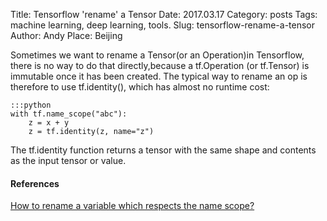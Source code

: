 Title: Tensorflow 'rename' a Tensor
Date: 2017.03.17
Category: posts
Tags: machine learning, deep learning, tools.
Slug: tensorflow-rename-a-tensor
Author: Andy
Place: Beijing

Sometimes we want to rename a Tensor(or an Operation)in Tensorflow, there is no way to do that directly,because a tf.Operation (or tf.Tensor) is immutable once it has been created. The typical way to rename an op is therefore to use tf.identity(), which has almost no runtime cost:
   
    :::python
    with tf.name_scope("abc"):
        z = x + y
        z = tf.identity(z, name="z")

The tf.identity function returns a tensor with the same shape and contents as the input tensor or value.

#### References
[How to rename a variable which respects the name scope?](https://stackoverflow.com/questions/34399588/how-to-rename-a-variable-which-respects-the-name-scope/34399966#34399966)
